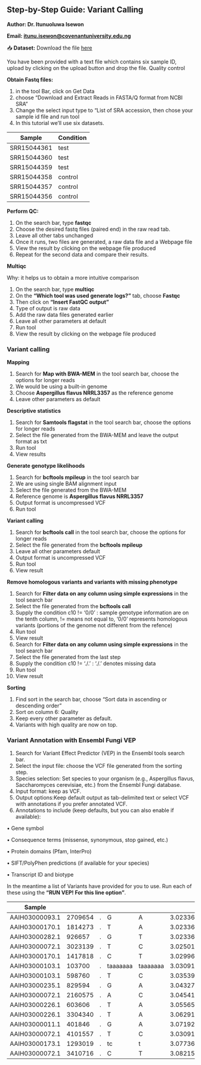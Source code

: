 ## Step-by-Step Guide: Variant Calling 

**Author: Dr. Itunuoluwa Isewon**

**Email: itunu.isewon@covenantuniversity.edu.ng**

📥 **Dataset:** Download the file [here](https://drive.google.com/file/d/1c76DZ7CuSO4cydkB7lpEBrNCuuC1JLVT/view?usp=sharing)

You have been provided with a text file which contains six sample ID, upload by clicking on the upload button and drop the file.
Quality control

**Obtain Fastq files:**

1.	in the tool Bar, click on Get Data
2.	choose “Download and Extract Reads in FASTA/Q format from NCBI SRA”
3.	Change the select input type to “List of SRA accession, then chose your sample id file and run tool
4.	In this tutorial we’ll use six datasets.

|**Sample**| **Condition**|
|---|---|
|SRR15044361| test
|SRR15044360| test
|SRR15044359| test
|SRR15044358| control
|SRR15044357| control
|SRR15044356| control

**Perform QC:**

1.	On the search bar, type **fastqc**
2.	Choose the desired fastq files (paired end) in the raw read tab.
3.	Leave all other tabs unchanged 
4.	Once it runs, two files are generated, a raw data file and a Webpage file
5.	View the result by clicking on the webpage file produced
6.	Repeat for the second data and compare their results.
   
**Multiqc**

Why: it helps us to obtain a more intuitive comparison

1.	On the search bar, type **multiqc**
2.	On the **“Which tool was used generate logs?”** tab, choose **Fastqc**
3.	Then click on **“Insert FastQC output”**
4.	Type of output is raw data
5.	Add the raw data files generated earlier
6.	Leave all other parameters at default
7.	Run tool
8.	View the result by clicking on the webpage file produced

### Variant calling

**Mapping**

1.	Search for **Map with BWA-MEM** in the tool search bar, choose the options for longer reads
2.	We would be using a built-in genome
3.	Choose **Aspergillus flavus NRRL3357** as the reference genome
4.	Leave other parameters as default
   
**Descriptive statistics**

1.	Search for **Samtools flagstat** in the tool search bar, choose the options for longer reads
2.	Select the file generated from the BWA-MEM and leave the output format as txt
3.	Run tool
4.	View results

**Generate genotype likelihoods**

1.	Search for **bcftools mpileup** in the tool search bar
2.	We are using single BAM alignment input
3.	Select the file generated from the BWA-MEM 
4.	Reference genome is **Aspergillus flavus NRRL3357**
5.	Output format is uncompressed VCF
6.	Run tool
   
**Variant calling**

1.	Search for **bcftools call** in the tool search bar, choose the options for longer reads
2.	Select the file generated from the **bcftools mpileup**
3.	Leave all other parameters default
4.	Output format is uncompressed VCF
5.	Run tool
6.	View result
	
**Remove homologous variants and variants with missing phenotype**

1.	Search for **Filter data on any column using simple expressions** in the tool search bar
2.	Select the file generated from the **bcftools call**
3.	Supply the condition c10 != ‘0/0’ : sample genotype information are on the tenth column, != means not equal to, ‘0/0’ represents homologous variants (portions of the genome not different from the refence)
4.	Run tool
5.	View result
6.	Search for **Filter data on any column using simple expressions** in the tool search bar
7.	Select the file generated from the last step
8.	Supply the condition c10 != ‘./.’ : ‘./.’ denotes missing data
9.	Run tool
10.	View result

**Sorting**

1.	Find sort in the search bar, choose “Sort data in ascending or descending order”
2.	Sort on column 6: Quality
3.	Keep every other parameter as default.
4.	Variants with high quality are now on top.

### Variant Annotation with Ensembl Fungi VEP

1.	Search for Variant Effect Predictor (VEP) in the Ensembl tools search bar.
2.	Select the input file: choose the VCF file generated from the sorting step.
3.	Species selection: Set species to your organism (e.g., Aspergillus flavus, Saccharomyces cerevisiae, etc.) from the Ensembl Fungi database.
4.	Input format: keep as VCF.
5.	Output options:Keep default output as tab-delimited text or select VCF with annotations if you prefer annotated VCF.
6.	Annotations to include (keep defaults, but you can also enable if available):

•	Gene symbol

•	Consequence terms (missense, synonymous, stop gained, etc.)

•	Protein domains (Pfam, InterPro)

•	SIFT/PolyPhen predictions (if available for your species)

•	Transcript ID and biotype

In the meantime a list of Variants have  provided for you to use. Run each of these using the **“RUN VEP! For this line option”**.


|**Sample**|	|	|	| 	|	|
|---|---|---|---|---|---|
|AAIH03000093.1| 2709654| . | G | A | 3.02336|
|AAIH03000170.1| 1814273| . | T | A | 3.02336|
|AAIH03000282.1| 926657 | . | G | T | 3.02336|
|AAIH03000072.1| 3023139| . | T | C | 3.02501|
|AAIH03000170.1| 1417818| . | C | T | 3.02996|
|AAIH03000103.1| 103700 | . | taaaaaaa | taaaaaaa| 3.03091|
|AAIH03000103.1| 598760 | . | T | C | 3.03539|
|AAIH03000235.1| 829594 | . | G | A | 3.04327|
|AAIH03000072.1| 2160575| . | A | C | 3.04541|
|AAIH03000226.1| 603606 | . | T | A | 3.05565|
|AAIH03000226.1| 3304340| . | T | A | 3.06291|
|AAIH03000011.1| 401846 | . | G | A | 3.07192|
|AAIH03000072.1| 4101557| . | T | C | 3.03091|
|AAIH03000173.1| 1293019| . | tc| t | 3.07736|
|AAIH03000072.1| 3410716| . | C | T | 3.08215|
